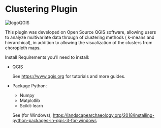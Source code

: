 # Clustering Plugin
![logoQGIS](https://user-images.githubusercontent.com/52215653/87989959-61fdb980-cab9-11ea-90a3-5a850a56ec5a.png)

This plugin was developed on Open Source QGIS software, allowing users to analyze multivariate data through of clustering methods ( k-means and hierarchical),  in addition to allowing the visualization of the clusters from choropleth maps. 

Install Requirements
you’ll need to install:

* QGIS

  See https://www.qgis.org for tutorials and more guides.
* Package Python:
    * Numpy
    * Matplotlib
    * Scikit-learn
    
  See (for Windows), https://landscapearchaeology.org/2018/installing-python-packages-in-qgis-3-for-windows
    
